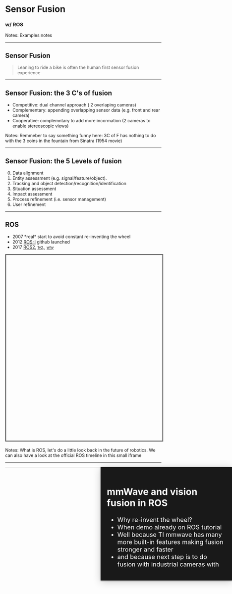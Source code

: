 # Sensor Fusion
### w/ ROS

Notes: Examples notes

---

## Sensor Fusion 

> Leaning to ride a bike is often the human first sensor fusion experience 

----

## Sensor Fusion: the 3 C's of fusion

* Competitive: dual channel approach ( 2 overlaping cameras) <!-- .element: class="fragment" data-fragment-index="1" -->
* Complementary: appending overlapping sensor data (e.g. front and rear camera) <!-- .element: class="fragment" data-fragment-index="2" -->
* Cooperative: complemntary to add more incormation (2 cameras to enable stereoscopic views) <!-- .element: class="fragment" data-fragment-index="3" -->

Notes: Remmeber to say something funny here: 3C of F has nothing to do with the 3 coins in the fountain from Sinatra (1954 movie)

----

## Sensor Fusion: the 5 Levels of fusion

0. Data alignment <!-- .element: class="fragment" data-fragment-index="1" -->
1. Entity assessment (e.g. signal/feature/object). <!-- .element: class="fragment" data-fragment-index="2" -->
2. Tracking and object detection/recognition/identification <!-- .element: class="fragment" data-fragment-index="3" -->
3. Situation assessment <!-- .element: class="fragment" data-fragment-index="4" -->
4. Impact assessment <!-- .element: class="fragment" data-fragment-index="5" -->
5. Process refinement (i.e. sensor management) <!-- .element: class="fragment" data-fragment-index="6" -->
6. User refinement <!-- .element: class="fragment" data-fragment-index="7" -->

---

## ROS

<ul>
   <span class="fragment"><li> 2007 *real* start to avoid constant re-inventing the wheel </li></span>
   <span class="fragment"><li> 2012 <a href="https://rosindustrial.org/briefhistory">ROS-I</a> github launched </li></span>
   <span class="fragment"><li> 2017 <a href="https://index.ros.org/doc/ros2/Releases/">ROS2<a/>, 
      <span class="fragment"><small><a href="https://www.generationrobots.com/blog/en/ros-vs-ros2/">1v2,</a></small></span>,
       <span class="fragment"> <small><a href="https://design.ros2.org/articles/why_ros2.html">why</a></small></small> </li>
</ul>
<iframe data-src="https://www.theconstructsim.com/timeline-robot-operating-system-ros/" width="800" height="600" frameborder="0" marginwidth="0" marginheight="0" scrolling="yes" style="border:3px solid #666; margin-bottom:5px; max-width: 100%;" allowfullscreen> </iframe>

Notes: What is ROS, let's do a little look back in the future of robotics. We can also have a look at the official ROS timeline in this small iframe

---

<!-- .slide: data-background-iframe="https://wiki.ros.org/ainstein_radar/Tutorials/Radar%20and%20camera%20sensor%20fusion" data-background-interactive-->

<div style="position: absolute; width: 40%; right: 0; box-shadow: 0 1px 4px rgba(0,0,0,0.5), 0 5px 25px rgba(0,0,0,0.2); background-color: rgba(0, 0, 0, 0.9); color: #fff; padding: 20px; font-size: 20px; text-align: left;">
    <h2>mmWave and vision fusion in ROS </h2>
  <ul> 
    <li> Why re-invent the wheel? </li></span>
    <span class="fragment"><li> When demo already on ROS tutorial </li></span>
    <span class="fragment"><li> Well because TI mmwave has many more built-in features making fusion stronger and faster </li></span>
    <span class="fragment"><li> and because next step is to do fusion with industrial cameras with  </li></span>
  </ul>
</div>

---
